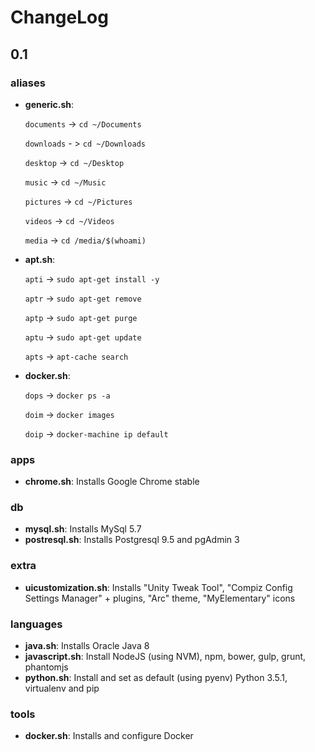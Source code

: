 # ChangeLog

## 0.1

### aliases

- **generic.sh**:
    
    `documents` -> `cd ~/Documents`

    `downloads` - > `cd ~/Downloads`

    `desktop` -> `cd ~/Desktop`

    `music` -> `cd ~/Music`

    `pictures` -> `cd ~/Pictures`

    `videos` -> `cd ~/Videos`

    `media` -> `cd /media/$(whoami)`

- **apt.sh**:
    
    `apti` -> `sudo apt-get install -y`
    
    `aptr` -> `sudo apt-get remove`
    
    `aptp` -> `sudo apt-get purge`
    
    `aptu` -> `sudo apt-get update`
    
    `apts` -> `apt-cache search`
    
- **docker.sh**:
    
    `dops` -> `docker ps -a`
    
    `doim` -> `docker images`
    
    `doip` -> `docker-machine ip default`

### apps

- **chrome.sh**: Installs Google Chrome stable

### db

- **mysql.sh**: Installs MySql 5.7
- **postresql.sh**: Installs Postgresql 9.5 and pgAdmin 3

### extra

- **uicustomization.sh**: Installs "Unity Tweak Tool", "Compiz Config Settings Manager" + plugins, "Arc" theme, "MyElementary" icons

### languages

- **java.sh**: Installs Oracle Java 8
- **javascript.sh**: Install NodeJS (using NVM), npm, bower, gulp, grunt, phantomjs
- **python.sh**: Install and set as default (using pyenv) Python 3.5.1, virtualenv and pip

### tools

- **docker.sh**: Installs and configure Docker
